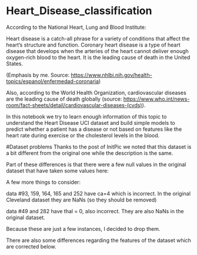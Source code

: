 # Heart_Disease_classification

According to the National Heart, Lung and Blood Institute:

Heart disease is a catch-all phrase for a variety of conditions that affect the heart’s structure and function. Coronary heart disease is a type of heart disease that develops when the arteries of the heart cannot deliver enough oxygen-rich blood to the heart. It is the leading cause of death in the United States.

(Emphasis by me. Source: https://www.nhlbi.nih.gov/health-topics/espanol/enfermedad-coronaria)

Also, according to the World Health Organization, cardiovascular diseases are the leading cause of death globally (source: https://www.who.int/news-room/fact-sheets/detail/cardiovascular-diseases-(cvds)).

In this notebook we try to learn enough information of this topic to understand the Heart Disease UCI dataset and build simple models to predict whether a patient has a disease or not based on features like the heart rate during exercise or the cholesterol levels in the blood.


#Dataset problems
Thanks to the post of InitPic we noted that this dataset is a bit different from the original one while the description is the same.

Part of these differences is that there were a few null values in the original dataset that have taken some values here:

A few more things to consider:

data #93, 159, 164, 165 and 252 have ca=4 which is incorrect. In the original Cleveland dataset they are NaNs (so they should be removed)

data #49 and 282 have thal = 0, also incorrect. They are also NaNs in the original dataset.

Because these are just a few instances, I decided to drop them.

There are also some differences regarding the features of the dataset which are corrected below.
